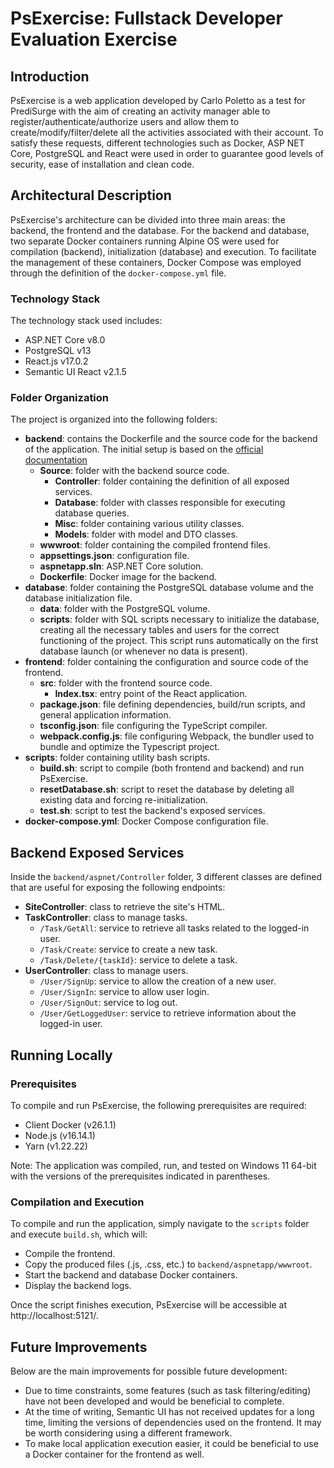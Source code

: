 # PsExercise: Fullstack Developer Evaluation Exercise

## Introduction

PsExercise is a web application developed by Carlo Poletto as a test for PrediSurge with the aim of creating an activity manager able to register/authenticate/authorize users and allow them to create/modify/filter/delete all the activities associated with their account. To satisfy these requests, different technologies such as Docker, ASP NET Core, PostgreSQL and React were used in order to guarantee good levels of security, ease of installation and clean code.

## Architectural Description

PsExercise's architecture can be divided into three main areas: the backend, the frontend and the database. For the backend and database, two separate Docker containers running Alpine OS were used for compilation (backend), initialization (database) and execution. To facilitate the management of these containers, Docker Compose was employed through the definition of the `docker-compose.yml` file.

### Technology Stack

The technology stack used includes:

- ASP.NET Core v8.0
- PostgreSQL v13
- React.js v17.0.2
- Semantic UI React v2.1.5

### Folder Organization

The project is organized into the following folders:

- **backend**: contains the Dockerfile and the source code for the backend of the application. The initial setup is based on the [official documentation](https://learn.microsoft.com/it-it/aspnet/core/host-and-deploy/docker/building-net-docker-images?view=aspnetcore-8.0)
    - **Source**: folder with the backend source code.
        - **Controller**: folder containing the definition of all exposed services.
        - **Database**: folder with classes responsible for executing database queries.
        - **Misc**: folder containing various utility classes.
        - **Models**: folder with model and DTO classes.
    - **wwwroot**: folder containing the compiled frontend files.
    - **appsettings.json**: configuration file.
    - **aspnetapp.sln**: ASP.NET Core solution.
    - **Dockerfile**: Docker image for the backend.
- **database**: folder containing the PostgreSQL database volume and the database initialization file.
    - **data**: folder with the PostgreSQL volume.
    - **scripts**: folder with SQL scripts necessary to initialize the database, creating all the necessary tables and users for the correct functioning of the project. This script runs automatically on the first database launch (or whenever no data is present).
- **frontend**: folder containing the configuration and source code of the frontend.
    - **src**: folder with the frontend source code.
        - **Index.tsx**: entry point of the React application.
    - **package.json**: file defining dependencies, build/run scripts, and general application information.
    - **tsconfig.json**: file configuring the TypeScript compiler.
    - **webpack.config.js**: file configuring Webpack, the bundler used to bundle and optimize the Typescript project.
- **scripts**: folder containing utility bash scripts.
    - **build.sh**: script to compile (both frontend and backend) and run PsExercise.
    - **resetDatabase.sh**: script to reset the database by deleting all existing data and forcing re-initialization.
    - **test.sh**: script to test the backend's exposed services.
- **docker-compose.yml**: Docker Compose configuration file.

## Backend Exposed Services

Inside the `backend/aspnet/Controller` folder, 3 different classes are defined that are useful for exposing the following endpoints:

- **SiteController**: class to retrieve the site's HTML.
- **TaskController**: class to manage tasks.
    - `/Task/GetAll`: service to retrieve all tasks related to the logged-in user.
    - `/Task/Create`: service to create a new task.
    - `/Task/Delete/{taskId}`: service to delete a task.
- **UserController**: class to manage users.
    - `/User/SignUp`: service to allow the creation of a new user.
    - `/User/SignIn`: service to allow user login.
    - `/User/SignOut`: service to log out.
    - `/User/GetLoggedUser`: service to retrieve information about the logged-in user.

## Running Locally

### Prerequisites

To compile and run PsExercise, the following prerequisites are required:

- Client Docker (v26.1.1)
- Node.js (v16.14.1)
- Yarn (v1.22.22)

Note: The application was compiled, run, and tested on Windows 11 64-bit with the versions of the prerequisites indicated in parentheses.

### Compilation and Execution

To compile and run the application, simply navigate to the `scripts` folder and execute `build.sh`, which will:

- Compile the frontend.
- Copy the produced files (.js, .css, etc.) to `backend/aspnetapp/wwwroot`.
- Start the backend and database Docker containers.
- Display the backend logs.

Once the script finishes execution, PsExercise will be accessible at http://localhost:5121/.

## Future Improvements

Below are the main improvements for possible future development:

- Due to time constraints, some features (such as task filtering/editing) have not been developed and would be beneficial to complete.
- At the time of writing, Semantic UI has not received updates for a long time, limiting the versions of dependencies used on the frontend. It may be worth considering using a different framework.
- To make local application execution easier, it could be beneficial to use a Docker container for the frontend as well.